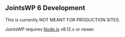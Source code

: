 ## JointsWP 6 Development
This is currently NOT MEANT FOR PRODUCTION SITES. 

JointsWP requires [Node.js](https://nodejs.org) v8.12.x or newer.